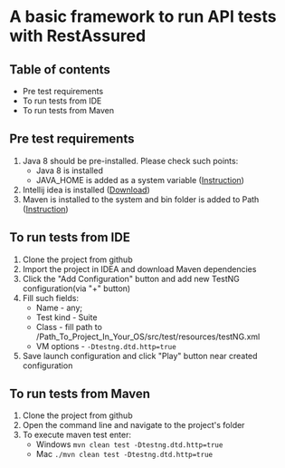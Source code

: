# A basic framework to run API tests with RestAssured

## Table of contents
   - Pre test requirements
   - To run tests from IDE
   - To run tests from Maven
 
## Pre test requirements
1. Java 8 should be pre-installed. Please check such points:
    * Java 8 is installed
    * JAVA_HOME is added as a system variable ([Instruction](https://docs.oracle.com/cd/E19182-01/821-0917/inst_jdk_javahome_t/index.html))
2. Intellij idea is installed ([Download](https://www.jetbrains.com/ru-ru/idea/))
3. Maven is installed to the system and bin folder is added to Path ([Instruction](https://maven.apache.org/install.html))
    
## To run tests from IDE
1. Clone the project from github
2. Import the project in IDEA and download Maven dependencies
3. Click the "Add Configuration" button and add new TestNG configuration(via "+" button)
4. Fill such fields:
    * Name - any;
    * Test kind - Suite
    * Class - fill path to /Path_To_Project_In_Your_OS/src/test/resources/testNG.xml
    * VM options - ``-Dtestng.dtd.http=true``
4. Save launch configuration and click "Play" button near created configuration
  
 ## To run tests from Maven
 1. Clone the project from github
 2. Open the command line and navigate to the project's folder
 3. To execute maven test enter:
    * Windows ``mvn clean test -Dtestng.dtd.http=true``    
    * Mac ``./mvn clean test -Dtestng.dtd.http=true``
